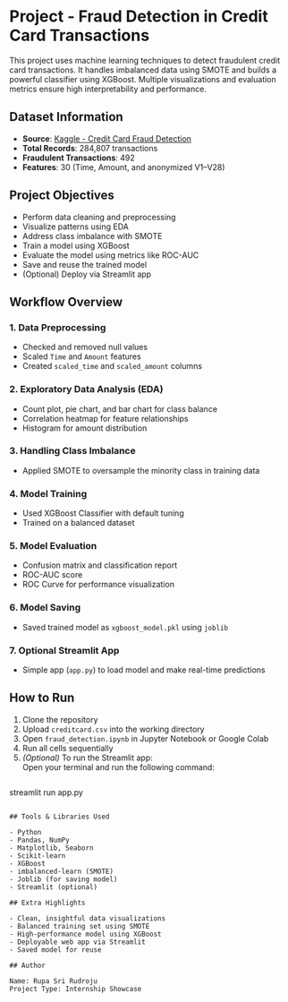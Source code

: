 # Project - Fraud Detection in Credit Card Transactions

This project uses machine learning techniques to detect fraudulent credit card transactions. It handles imbalanced data using SMOTE and builds a powerful classifier using XGBoost. Multiple visualizations and evaluation metrics ensure high interpretability and performance.

## Dataset Information

- **Source**: [Kaggle - Credit Card Fraud Detection](https://www.kaggle.com/datasets/mlg-ulb/creditcardfraud)
- **Total Records**: 284,807 transactions  
- **Fraudulent Transactions**: 492  
- **Features**: 30 (Time, Amount, and anonymized V1–V28)

## Project Objectives

- Perform data cleaning and preprocessing  
- Visualize patterns using EDA  
- Address class imbalance with SMOTE  
- Train a model using XGBoost  
- Evaluate the model using metrics like ROC-AUC  
- Save and reuse the trained model  
- (Optional) Deploy via Streamlit app

## Workflow Overview

### 1. Data Preprocessing
- Checked and removed null values  
- Scaled `Time` and `Amount` features  
- Created `scaled_time` and `scaled_amount` columns

### 2. Exploratory Data Analysis (EDA)
- Count plot, pie chart, and bar chart for class balance  
- Correlation heatmap for feature relationships  
- Histogram for amount distribution

### 3. Handling Class Imbalance
- Applied SMOTE to oversample the minority class in training data

### 4. Model Training
- Used XGBoost Classifier with default tuning  
- Trained on a balanced dataset

### 5. Model Evaluation
- Confusion matrix and classification report  
- ROC-AUC score  
- ROC Curve for performance visualization

### 6. Model Saving
- Saved trained model as `xgboost_model.pkl` using `joblib`

### 7. Optional Streamlit App
- Simple app (`app.py`) to load model and make real-time predictions



## How to Run

1. Clone the repository  
2. Upload `creditcard.csv` into the working directory  
3. Open `fraud_detection.ipynb` in Jupyter Notebook or Google Colab  
4. Run all cells sequentially  
5. *(Optional)* To run the Streamlit app:  
   Open your terminal and run the following command:
   ```bash
streamlit run app.py
```

## Tools & Libraries Used

- Python  
- Pandas, NumPy  
- Matplotlib, Seaborn  
- Scikit-learn  
- XGBoost  
- imbalanced-learn (SMOTE)  
- Joblib (for saving model)  
- Streamlit (optional)

## Extra Highlights

- Clean, insightful data visualizations  
- Balanced training set using SMOTE  
- High-performance model using XGBoost  
- Deployable web app via Streamlit  
- Saved model for reuse

## Author

Name: Rupa Sri Rudroju  
Project Type: Internship Showcase
